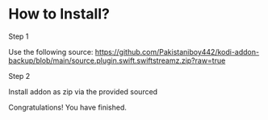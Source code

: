 # How to Install?

Step 1

Use the following source:
https://github.com/Pakistaniboy442/kodi-addon-backup/blob/main/source.plugin.swift.swiftstreamz.zip?raw=true

Step 2

Install addon as zip via the provided sourced

Congratulations! You have finished.
